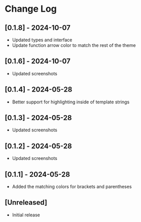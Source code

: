 # Change Log

## [0.1.8] - 2024-10-07

- Updated types and interface
- Update function arrow color to match the rest of the theme

## [0.1.6] - 2024-10-07

- Updated screenshots

## [0.1.4] - 2024-05-28

- Better support for highlighting inside of template strings

## [0.1.3] - 2024-05-28

- Updated screenshots

## [0.1.2] - 2024-05-28

- Updated screenshots

## [0.1.1] - 2024-05-28

- Added the matching colors for brackets and parentheses

## [Unreleased]

- Initial release
